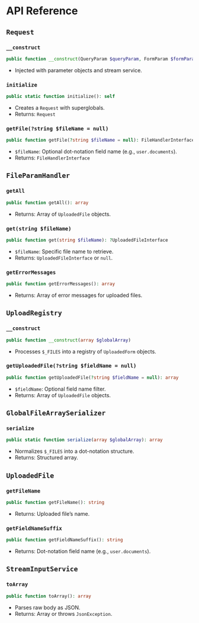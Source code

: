 # API Reference

## `Request`
### `__construct`
```php
public function __construct(QueryParam $queryParam, FormParam $formParam, ServerParam $cookieParam, FileParam $fileParam, SessionParam $sessionParam, StreamInputService $streamInputService)
```
- Injected with parameter objects and stream service.

### `initialize`
```php
public static function initialize(): self
```
- Creates a `Request` with superglobals.
- Returns: `Request`

### `getFile(?string $fileName = null)`
```php
public function getFile(?string $fileName = null): FileHandlerInterface
```
- `$fileName`: Optional dot-notation field name (e.g., `user.documents`).
- Returns: `FileHandlerInterface`

## `FileParamHandler`
### `getAll`
```php
public function getAll(): array
```
- Returns: Array of `UploadedFile` objects.

### `get(string $fileName)`
```php
public function get(string $fileName): ?UploadedFileInterface
```
- `$fileName`: Specific file name to retrieve.
- Returns: `UploadedFileInterface` or `null`.

### `getErrorMessages`
```php
public function getErrorMessages(): array
```
- Returns: Array of error messages for uploaded files.

## `UploadRegistry`
### `__construct`
```php
public function __construct(array $globalArray)
```
- Processes `$_FILES` into a registry of `UploadedForm` objects.

### `getUploadedFile(?string $fieldName = null)`
```php
public function getUploadedFile(?string $fieldName = null): array
```
- `$fieldName`: Optional field name filter.
- Returns: Array of `UploadedFile` objects.

## `GlobalFileArraySerializer`
### `serialize`
```php
public static function serialize(array $globalArray): array
```
- Normalizes `$_FILES` into a dot-notation structure.
- Returns: Structured array.

## `UploadedFile`
### `getFileName`
```php
public function getFileName(): string
```
- Returns: Uploaded file’s name.

### `getFieldNameSuffix`
```php
public function getFieldNameSuffix(): string
```
- Returns: Dot-notation field name (e.g., `user.documents`).

## `StreamInputService`
### `toArray`
```php
public function toArray(): array
```
- Parses raw body as JSON.
- Returns: Array or throws `JsonException`.
